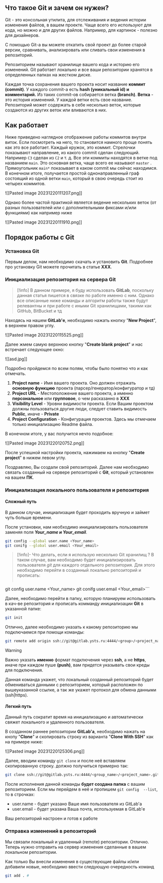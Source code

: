 ## Что такое Git и зачем он нужен?

Git - это консольная утилита, для отслеживания и ведения истории изменения файлов, в вашем проекте. Чаще всего его используют для кода, но можно и для других файлов. Например, для картинок - полезно для дизайнеров.

С помощью Git-a вы можете откатить свой проект до более старой версии, сравнивать, анализировать или сливать свои изменения в репозиторий.

Репозиторием называют хранилище вашего кода и историю его изменений. Git работает локально и все ваши репозитории хранятся в определенных папках на жестком диске.

Каждая точка сохранения вашего проекта носит название **коммит (commit)**. У каждого commit-a есть **hash (уникальный id) и комментарий.** Из таких commit-ов собирается ветка **(branch)**. **Ветка** - это история изменений. У каждой ветки есть свое название. Репозиторий может содержать в себе несколько веток, которые создаются из других веток или вливаются в них.

## Как работает

Ниже приведено наглядное отображение работы коммитов внутри виток. Если посмотреть на него, то становится намного проще понять как это все работает. Каждый кружок, это коммит. Стрелочки показывают направление, из какого commit сделан следующий. Например `C3` сделан из `С2` и т. д. Все эти коммиты находятся в ветке под названием `main`. Это основная ветка, чаще всего ее называют `master` . Прямоугольник `main*` показывает в каком commit мы сейчас находимся.
В конечном итоге, получается простой однонаправленный граф состоящий из одной ветки `main`, который в свою очередь стоит из четырех коммитов.

![[Pasted image 20231220111207.png]]

Однако более частой практикой является ведение нескольких веток (от разных пользователей или с дополнительными фиксами и/или функциями) как например ниже

![[Pasted image 20231220111910.png]]

## Порядок работы с Git

### Установка Git

Первым делом, нам необходимо скачать и установить **Git**.
Подробнее про установку Git можете прочитать в статье **ХХХ**.

### Инициализация репозитория на сервера Git

>[!info]
>В данном примере, я буду использовать **GitLab**, поскольку данная статья пишется в связке по работе именно с ним. Однако все описанные ниже команды и алгоритм работы также будут релевантны и при работе с иными Git хранилищами, такими как GitHub, BitBucket и тд

Находясь на нашем **GitLab'е**, необходимо нажать кнопку "**New Project**", в верхнем правом углу.

![[Pasted image 20231220115525.png]]

Далее жмем самую верхнюю кнопку "**Create blank project**" и нас встречает следующее окно: 

![[asd.jpg]]

Подробно пройдемся по всем полям, чтобы было понятно что и как отмечать.

1. **Project name** - Имя вашего проекта. Оно должен отражать **основную функцию** проекта (парсер/генератор/конфигуратор и тд)
2. **Project URL** - Местоположение вашего проекта, а именно **персональное** или **групповое**, о чем расказанно в **ХХХ**
3. **Visibility Level** - Уровни видимости проекта. Если Вашим проектом должны пользоваться другие люди, следует ставить видимость **Public**, иначе - **Private**
4. **Project Configuration** - Конфигурация проектов. Здесь мы отмечаем только инициализацию Readme файла.

В конечном итоге, у вас получится нечто подобное:

![[Pasted image 20231220120752.png]]

После успешной настройки проекта, нажимаем на кнопку "**Create project**" в нижем левом углу.

Поздравляю, Вы создали свой репозиторий. Далее нам необходимо связать созданный на сервере репозиторий с **Git**, который установлен на вашем **ПК**. 
### Инициализация локального пользователя и репозитория

#### Сложный путь

В данном случае, инициализация будет проходить вручную и займет чуть больше времени.

После установки, нам необходимо инициализировать пользователя заменяя поля ***Your_name и Your_email***.

```sh
git config --global user.name <Your_name>
git conifg --global user.email <Your_email>
```

>[!info]- Что делать, если я использую несколько Git хранилищ ?
> В таком случае, вам необходимо будет инициализировать пользователя *git* для каждого отдельного репозитория. Для этого необходимо перейти в созданный локально репозиторий и прописать:
> ```sh
git config user.name <Your_name>
git conifg user.email <Your_email>```

Далее, необходимо перейти в папку, которую планируем использовать в кач-ве репозитория и прописать комманду инициализации **Git** в указанной папке:

```sh
git init
```

Отлично, далее необходимо указать к какому репозиторию мы подключаемся при помощи команды:

```sh
git remote add origin ssh://git@gitlab.ysts.ru:4444/<group>/<project_name>.git
```

>[!warning]
>Важно указать **именно** формат подключения через **ssh**, а не **https**, иначе при каждом пуше **(push)**, вам придется указывать свои креды для подключения.

Данная команда укажет, что локальный созданный репозиторий будет обмениваться данными с репозиторием, который расположен по вышеуказанной ссылке, а так же укажет протокол для обмена данными (ssh|https).

#### Легкий путь

Данный путь сократит время на инициализацию и автоматически свяжет локального и удаленного пользователя.

В созданном раннее репозитории **GitLab'а**, необходимо нажать на кнопу "**Clone**" и скопировать строку из варианта "**Clone With SSH**" как на примере ниже:

![[Pasted image 20231220125306.png]]

Далее, вводим команду `git clone` и после неё вставляем скопированную строку. должно получиться примерно так:

```sh
git clone ssh://git@gitlab.ysts.ru:4444/<group_name>/<project_name>.git
```

После исполнения данной команды **будет создана папка** c вашим репозиторием. Если мы перейдем в неё и пропишем `git config  --list`, то в строчках:
- user.name - будет указано Ваше имя пользователя из GitLab'a
- user.email - будет указана Ваша почта, используемая в GitLab'e

Ваш репозиторий настроен и готов к работе
### Отправка изменений в репозиторий

Мы связали локальный и удаленный (remote) репозитории. Отлично. Теперь нужно отправить на сервер изменения сделанные в вашем локальном репозитории.

Как только Вы внесли изменения в существующие файлы и/или добавили новые, необходимо ввести следующую очередность команд

```sh
git add . #
```
